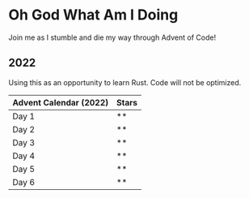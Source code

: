 # Oh God What Am I Doing
Join me as I stumble and die my way through Advent of Code!

## 2022
Using this as an opportunity to learn Rust. Code will not be optimized.

| Advent Calendar (2022) | Stars |
|-|-|
| Day 1 | ** |
| Day 2 | ** | 
| Day 3 | ** |
| Day 4 | ** |
| Day 5 | ** |
| Day 6 | ** |